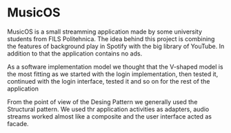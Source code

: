 # MusicOS
MusicOS is a small streamming application made by some university students from FILS Politehnica. The idea behind this project is combining the features of background play in Spotify with the big library of YouTube. In addition to that the application contains no ads.

As a software implementation model we thought that the V-shaped model is the most fitting as we started with the login implementation, then tested it, continued with the login interface, tested it and so on for the rest of the application


From the point of view of the Desing Pattern we generally used the Structural pattern. We used thr application activities as adapters, audio streams worked almost like a composite and the user interface acted as facade.
